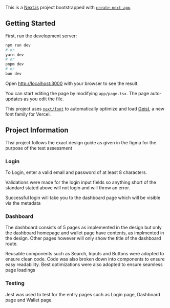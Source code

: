 This is a [Next.js](https://nextjs.org) project bootstrapped with [`create-next-app`](https://nextjs.org/docs/app/api-reference/cli/create-next-app).

## Getting Started

First, run the development server:

```bash
npm run dev
# or
yarn dev
# or
pnpm dev
# or
bun dev
```

Open [http://localhost:3000](http://localhost:3000) with your browser to see the result.

You can start editing the page by modifying `app/page.tsx`. The page auto-updates as you edit the file.

This project uses [`next/font`](https://nextjs.org/docs/app/building-your-application/optimizing/fonts) to automatically optimize and load [Geist](https://vercel.com/font), a new font family for Vercel.

## Project Information

Thsi project follows the exact design guide as given in the figma for the purpose of the test assessment

### Login

To Login, enter a valid email and password of at least 8 characters. 

Validations were made for the login input fields so anything short of the standard stated above will not login and will throw an error. 

Successful login will take you to the dashboard page which will be visible via the metadata

### Dashboard

The dashboard consists of 5 pages as implemented in the design but only the dashboard homepage and wallet page have contents, as implmented in the design. Other pages however will only show the title of the dashboard route.

Reusable components such as Search, Inputs and Buttons were adopted to ensure clean code. Code was also broken down into components to ensure easy readability. Best optimizations were also adopted to ensure seamless page loadings 

### Testing

Jest was used to test for the entry pages such as Login page, Dashboard page and Wallet page.